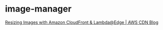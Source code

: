 # image-manager

[Resizing Images with Amazon CloudFront & Lambda@Edge | AWS CDN Blog](https://aws.amazon.com/blogs/networking-and-content-delivery/resizing-images-with-amazon-cloudfront-lambdaedge-aws-cdn-blog/)
